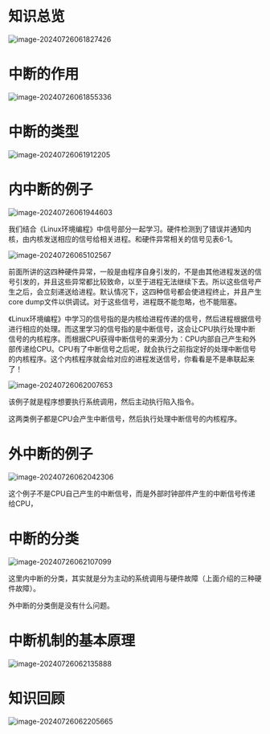 # 知识总览

![image-20240726061827426](image/image-20240726061827426.png)



# 中断的作用

![image-20240726061855336](image/image-20240726061855336.png)

# 中断的类型

![image-20240726061912205](image/image-20240726061912205.png)



# 内中断的例子

![image-20240726061944603](image/image-20240726061944603.png)

我们结合《Linux环境编程》中信号部分一起学习。硬件检测到了错误并通知内核，由内核发送相应的信号给相关进程。和硬件异常相关的信号见表6-1。

![image-20240726065102567](image/image-20240726065102567.png)

前面所讲的这四种硬件异常，一般是由程序自身引发的，不是由其他进程发送的信号引发的，并且这些异常都比较致命，以至于进程无法继续下去。所以这些信号产生之后，会立刻递送给进程。默认情况下，这四种信号都会使进程终止，并且产生core dump文件以供调试。对于这些信号，进程既不能忽略，也不能阻塞。

《Linux环境编程》中学习的信号指的是内核给进程传递的信号，然后进程根据信号进行相应的处理。而这里学习的信号指的是中断信号，这会让CPU执行处理中断信号的内核程序。而根据CPU获得中断信号的来源分为：CPU内部自己产生和外部传递给CPU。CPU有了中断信号之后呢，就会执行之前指定好的处理中断信号的内核程序。这个内核程序就会给对应的进程发送信号，你看看是不是串联起来了！



![image-20240726062007653](image/image-20240726062007653.png)

该例子就是程序想要执行系统调用，然后主动执行陷入指令。

这两类例子都是CPU会产生中断信号，然后执行处理中断信号的内核程序。

# 外中断的例子

![image-20240726062042306](image/image-20240726062042306.png)

这个例子不是CPU自己产生的中断信号，而是外部时钟部件产生的中断信号传递给CPU，

# 中断的分类

![image-20240726062107099](image/image-20240726062107099.png)

这里内中断的分类，其实就是分为主动的系统调用与硬件故障（上面介绍的三种硬件故障）。

外中断的分类倒是没有什么问题。

# 中断机制的基本原理

![image-20240726062135888](image/image-20240726062135888.png)



# 知识回顾

![image-20240726062205665](image/image-20240726062205665.png)